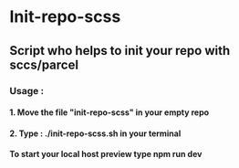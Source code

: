 # Init-repo-scss

## Script who helps to init your repo with sccs/parcel

### Usage :

#### 1. Move the file "init-repo-scss" in your empty repo

#### 2. Type : ./init-repo-scss.sh in your terminal

#### To start your local host preview type npm run dev
